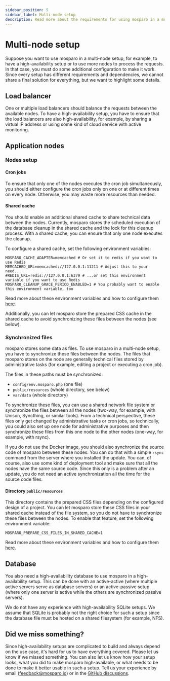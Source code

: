 ```yaml
---
sidebar_position: 5
sidebar_label: Multi-node setup
description: Read more about the requirements for using mosparo in a multi-node setup.
---
```


# Multi-node setup

Suppose you want to use mosparo in a multi-node setup, for example, to have a high-availability setup or to use more nodes to process the requests. In that case, you must do some additional configuration to make it work. Since every setup has different requirements and dependencies, we cannot share a final solution for everything, but we want to highlight some details.

## Load balancer

One or multiple load balancers should balance the requests between the available nodes. To have a high-availability setup, you have to ensure that the load balancers are also high-availability, for example, by sharing a virtual IP address or using some kind of cloud service with active monitoring.

## Application nodes

### Nodes setup

#### Cron jobs

To ensure that only one of the nodes executes the cron job simultaneously, you should either configure the cron jobs only on one or at different times on every node. Otherwise, you may waste more resources than needed.

#### Shared cache

You should enable an additional shared cache to share technical data between the nodes. Currently, mosparo stores the scheduled execution of the database cleanup in the shared cache and the lock for this cleanup process. With a shared cache, you can ensure that only one node executes the cleanup.

To configure a shared cache, set the following environment variables:

```editorconfig
MOSPARO_CACHE_ADAPTER=memcached # Or set it to redis if you want to use Redis
MEMCACHED_URL=memcached://127.0.0.1:11211 # Adjust this to your need...
#REDIS_URL=redis://127.0.0.1:6379 # ...or set this environment variable if you want to use Redis
MOSPARO_CLEANUP_GRACE_PERIOD_ENABLED=1 # You probably want to enable this environment variable, too
```

Read more about these environment variables and how to configure them [here](../configure/environment_variables).

Additionally, you can let mosparo store the prepared CSS cache in the shared cache to avoid synchronizing these files between the nodes (see below).

### Synchronized files

mosparo stores some data as files. To use mosparo in a multi-node setup, you have to synchronize these files between the nodes. The files that mosparo stores on the node are generally technical files stored by administrative tasks (for example, editing a project or executing a cron job).

The files in these paths must be synchronized:

- `config/env.mosparo.php` (one file)
- `public/resources` (whole directory, see below)
- `var/data` (whole directory)

To synchronize these files, you can use a shared network file system or synchronize the files between all the nodes (two-way, for example, with Unison, Syncthing, or similar tools). From a technical perspective, these files only get changed by administrative tasks or cron jobs, so technically, you could also set up one node for administrative purposes and then synchronize these files from this one node to the other nodes (one-way, for example, with rsync).

If you do not use the Docker image, you should also synchronize the source code of mosparo between these nodes. You can do that with a simple `rsync` command from the server where you installed the update. You can, of course, also use some kind of deployment tool and make sure that all the nodes have the same source code. Since this only is a problem after an update, you do not need an active synchronization all the time for the source code files.

#### Directory `public/resources`

This directory contains the prepared CSS files depending on the configured design of a project. You can let mosparo store these CSS files in your shared cache instead of the file system, so you do not have to synchronize these files between the nodes. To enable that feature, set the following environment variable:

```editorconfig
MOSPARO_PREPARE_CSS_FILES_IN_SHARED_CACHE=1
```

Read more about these environment variables and how to configure them [here](../configure/environment_variables).

## Database

You also need a high-availability database to use mosparo in a high-availability setup. This can be done with an active-active (where multiple active servers serve as database servers) or an active-passive setup (where only one server is active while the others are synchronized passive servers).

We do not have any experience with high-availability SQLite setups. We assume that SQLite is probably not the right choice for such a setup since the database file must be hosted on a shared filesystem (for example, NFS).

## Did we miss something?

Since high-availability setups are complicated to build and always depend on the use case, it's hard for us to have everything covered. Please let us know if we missed something. You can also let us know how your setup looks, what you did to make mosparo high-available, or what needs to be done to make it better usable in such a setup. Tell us your experience by email (feedback@mosparo.io) or in the [GitHub discussions](https://github.com/orgs/mosparo/discussions). 